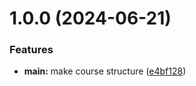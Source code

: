 # 1.0.0 (2024-06-21)


### Features

* **main:** make course structure ([e4bf128](https://github.com/s-davydov/os-intro/commit/e4bf128120e895557c4df7392935d3721024a907))



